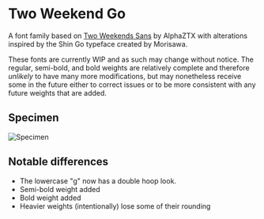# Two Weekend Go

A font family based on [Two Weekends Sans](https://github.com/AlphaZTX/Two-Weekends-Sans) by AlphaZTX with alterations inspired by the Shin Go typeface created by Morisawa.

These fonts are currently WIP and as such may change without notice. The regular, semi-bold, and bold weights are relatively complete and therefore _unlikely_ to have many more modifications, but may nonetheless receive some in the future either to correct issues or to be more consistent with any future weights that are added.

## Specimen
![Specimen](/specimen/specimen.png "Specimen")

## Notable differences
- The lowercase "g" now has a double hoop look.
- Semi-bold weight added
- Bold weight added
- Heavier weights (intentionally) lose some of their rounding